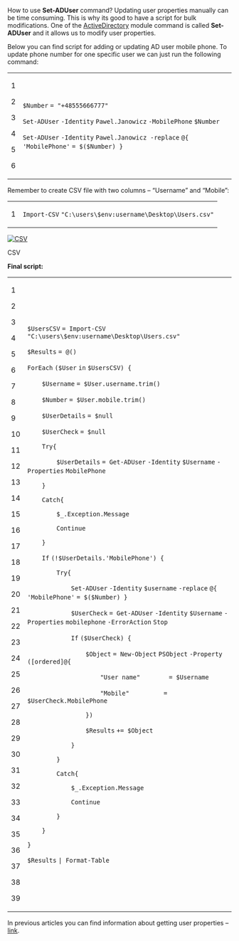 How to use **Set-ADUser** command? Updating user properties manually can be time consuming. This is why its good to have a script for bulk modifications. One of the [ActiveDirectory](https://technet.microsoft.com/en-us/library/ee617195.aspx) module command is called **Set-ADUser** and it allows us to modify user properties.

Below you can find script for adding or updating AD user mobile phone. To update phone number for one specific user we can just run the following command:

<table><tbody><tr><td><p>1</p><p>2</p><p>3</p><p>4</p><p>5</p><p>6</p></td><td><div><p><code>$Number</code> <code>= </code><code>"+48555666777"</code></p><p><code>Set-ADUser</code> <code>-Identity</code> <code>Pawel.Janowicz</code> <code>-MobilePhone</code> <code>$Number</code></p><p><code>Set-ADUser</code> <code>-Identity</code> <code>Pawel.Janowicz </code><code>-replace</code> <code>@{ </code><code>'MobilePhone'</code> <code>= $(</code><code>$Number</code><code>) }</code></p></div></td></tr></tbody></table>

Remember to create CSV file with two columns – “Username” and “Mobile”:

<table><tbody><tr><td><p>1</p></td><td><div><p><code>Import-CSV</code> <code>"C:\users\$env:username\Desktop\Users.csv"</code></p></div></td></tr></tbody></table>

[![CSV](Use%20Set-ADUser%20command%20to%20update%20user%20attributes%20-%20Powershellbros.com/CSV.png)](https://i2.wp.com/www.powershellbros.com/wp-content/uploads/2017/10/CSV.png)

CSV

**Final script:**

<table><tbody><tr><td><p>1</p><p>2</p><p>3</p><p>4</p><p>5</p><p>6</p><p>7</p><p>8</p><p>9</p><p>10</p><p>11</p><p>12</p><p>13</p><p>14</p><p>15</p><p>16</p><p>17</p><p>18</p><p>19</p><p>20</p><p>21</p><p>22</p><p>23</p><p>24</p><p>25</p><p>26</p><p>27</p><p>28</p><p>29</p><p>30</p><p>31</p><p>32</p><p>33</p><p>34</p><p>35</p><p>36</p><p>37</p><p>38</p><p>39</p></td><td><div><p><code>$UsersCSV</code> <code>= </code><code>Import-CSV</code> <code>"C:\users\$env:username\Desktop\Users.csv"</code></p><p><code>$Results</code> <code>= @()</code></p><p><code>ForEach</code> <code>(</code><code>$User</code> <code>in</code> <code>$UsersCSV</code><code>) {</code></p><p><code>&nbsp;&nbsp;&nbsp;&nbsp;</code><code>$Username</code> <code>= </code><code>$User</code><code>.username.trim()</code></p><p><code>&nbsp;&nbsp;&nbsp;&nbsp;</code><code>$Number</code> <code>= </code><code>$User</code><code>.mobile.trim()</code></p><p><code>&nbsp;&nbsp;&nbsp;&nbsp;</code><code>$UserDetails</code> <code>= </code><code>$null</code></p><p><code>&nbsp;&nbsp;&nbsp;&nbsp;</code><code>$UserCheck</code> <code>= </code><code>$null</code></p><p><code>&nbsp;&nbsp;&nbsp;&nbsp;</code><code>Try{</code></p><p><code>&nbsp;&nbsp;&nbsp;&nbsp;&nbsp;&nbsp;&nbsp;&nbsp;</code><code>$UserDetails</code> <code>= </code><code>Get-ADUser</code> <code>-Identity</code> <code>$Username</code> <code>-Properties</code> <code>MobilePhone</code></p><p><code>&nbsp;&nbsp;&nbsp;&nbsp;</code><code>}</code></p><p><code>&nbsp;&nbsp;&nbsp;&nbsp;</code><code>Catch{</code></p><p><code>&nbsp;&nbsp;&nbsp;&nbsp;&nbsp;&nbsp;&nbsp;&nbsp;</code><code>$_</code><code>.Exception.Message</code></p><p><code>&nbsp;&nbsp;&nbsp;&nbsp;&nbsp;&nbsp;&nbsp;&nbsp;</code><code>Continue</code></p><p><code>&nbsp;&nbsp;&nbsp;&nbsp;</code><code>}</code></p><p><code>&nbsp;&nbsp;&nbsp;&nbsp;</code><code>If</code> <code>(!</code><code>$UserDetails</code><code>.</code><code>'MobilePhone'</code><code>) {</code></p><p><code>&nbsp;&nbsp;&nbsp;&nbsp;&nbsp;&nbsp;&nbsp;&nbsp;</code><code>Try{</code></p><p><code>&nbsp;&nbsp;&nbsp;&nbsp;&nbsp;&nbsp;&nbsp;&nbsp;&nbsp;&nbsp;&nbsp;&nbsp;</code><code>Set-ADUser</code> <code>-Identity</code> <code>$username</code> <code>-replace</code> <code>@{ </code><code>'MobilePhone'</code> <code>= $(</code><code>$Number</code><code>) }</code></p><p><code>&nbsp;&nbsp;&nbsp;&nbsp;&nbsp;&nbsp;&nbsp;&nbsp;&nbsp;&nbsp;&nbsp;&nbsp;</code><code>$UserCheck</code> <code>= </code><code>Get-ADUser</code> <code>-Identity</code> <code>$Username</code> <code>-Properties</code> <code>mobilephone</code> <code>-ErrorAction</code> <code>Stop</code></p><p><code>&nbsp;&nbsp;&nbsp;&nbsp;&nbsp;&nbsp;&nbsp;&nbsp;&nbsp;&nbsp;&nbsp;&nbsp;</code><code>If</code> <code>(</code><code>$UserCheck</code><code>) {</code></p><p><code>&nbsp;&nbsp;&nbsp;&nbsp;&nbsp;&nbsp;&nbsp;&nbsp;&nbsp;&nbsp;&nbsp;&nbsp;&nbsp;&nbsp;&nbsp;&nbsp;</code><code>$Object</code> <code>= </code><code>New-Object</code> <code>PSObject</code> <code>-Property</code> <code>(</code><code>[ordered]</code><code>@{</code></p><p><code>&nbsp;&nbsp;&nbsp;&nbsp;&nbsp;&nbsp;&nbsp;&nbsp;&nbsp;&nbsp;&nbsp;&nbsp;&nbsp;&nbsp;&nbsp;&nbsp;&nbsp;&nbsp;&nbsp;&nbsp;</code><code>"User name"</code>&nbsp;&nbsp;&nbsp;&nbsp;&nbsp;&nbsp;&nbsp;&nbsp;&nbsp;&nbsp;&nbsp;&nbsp;&nbsp;&nbsp; <code>= </code><code>$Username</code></p><p><code>&nbsp;&nbsp;&nbsp;&nbsp;&nbsp;&nbsp;&nbsp;&nbsp;&nbsp;&nbsp;&nbsp;&nbsp;&nbsp;&nbsp;&nbsp;&nbsp;&nbsp;&nbsp;&nbsp;&nbsp;</code><code>"Mobile"</code>&nbsp;&nbsp;&nbsp;&nbsp;&nbsp;&nbsp;&nbsp;&nbsp;&nbsp;&nbsp;&nbsp;&nbsp;&nbsp;&nbsp;&nbsp;&nbsp;&nbsp; <code>= </code><code>$UserCheck</code><code>.MobilePhone&nbsp;&nbsp;&nbsp;&nbsp;&nbsp;&nbsp;&nbsp;</code></p><p><code>&nbsp;&nbsp;&nbsp;&nbsp;&nbsp;&nbsp;&nbsp;&nbsp;&nbsp;&nbsp;&nbsp;&nbsp;&nbsp;&nbsp;&nbsp;&nbsp;</code><code>})</code></p><p><code>&nbsp;&nbsp;&nbsp;&nbsp;&nbsp;&nbsp;&nbsp;&nbsp;&nbsp;&nbsp;&nbsp;&nbsp;&nbsp;&nbsp;&nbsp;&nbsp;</code><code>$Results</code> <code>+= </code><code>$Object</code></p><p><code>&nbsp;&nbsp;&nbsp;&nbsp;&nbsp;&nbsp;&nbsp;&nbsp;&nbsp;&nbsp;&nbsp;&nbsp;</code><code>}</code></p><p><code>&nbsp;&nbsp;&nbsp;&nbsp;&nbsp;&nbsp;&nbsp;&nbsp;</code><code>}</code></p><p><code>&nbsp;&nbsp;&nbsp;&nbsp;&nbsp;&nbsp;&nbsp;&nbsp;</code><code>Catch{</code></p><p><code>&nbsp;&nbsp;&nbsp;&nbsp;&nbsp;&nbsp;&nbsp;&nbsp;&nbsp;&nbsp;&nbsp;&nbsp;</code><code>$_</code><code>.Exception.Message</code></p><p><code>&nbsp;&nbsp;&nbsp;&nbsp;&nbsp;&nbsp;&nbsp;&nbsp;&nbsp;&nbsp;&nbsp;&nbsp;</code><code>Continue</code></p><p><code>&nbsp;&nbsp;&nbsp;&nbsp;&nbsp;&nbsp;&nbsp;&nbsp;</code><code>}</code></p><p><code>&nbsp;&nbsp;&nbsp;&nbsp;</code><code>}&nbsp;&nbsp;&nbsp;&nbsp;&nbsp;</code></p><p><code>}</code></p><p><code>$Results</code> <code>| </code><code>Format-Table</code></p></div></td></tr></tbody></table>

In previous articles you can find information about getting user properties – [link](http://www.powershellbros.com/powershell-one-liner-find-ad-user-based-on-property/).